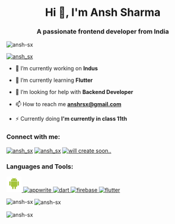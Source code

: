 <h1 align="center">Hi 👋, I'm Ansh Sharma</h1>
<h3 align="center">A passionate frontend developer from India</h3>

<p align="left"> <img src="https://komarev.com/ghpvc/?username=ansh-sx&label=Profile%20views&color=0e75b6&style=flat" alt="ansh-sx" /> </p>

<p align="left"> <a href="https://twitter.com/ansh_sx" target="blank"><img src="https://img.shields.io/twitter/follow/ansh_sx?logo=twitter&style=for-the-badge" alt="ansh_sx" /></a> </p>

- 🔭 I’m currently working on **Indus**

- 🌱 I’m currently learning **Flutter**

- 🤝 I’m looking for help with **Backend Developer**

- 📫 How to reach me **anshrsx@gmail.com**

- ⚡ Currently doing **I'm currently in class 11th**

<h3 align="left">Connect with me:</h3>
<p align="left">
<a href="https://twitter.com/ansh_sx" target="blank"><img align="center" src="https://raw.githubusercontent.com/rahuldkjain/github-profile-readme-generator/master/src/images/icons/Social/twitter.svg" alt="ansh_sx" height="30" width="40" /></a>
<a href="https://instagram.com/ansh_sx" target="blank"><img align="center" src="https://raw.githubusercontent.com/rahuldkjain/github-profile-readme-generator/master/src/images/icons/Social/instagram.svg" alt="ansh_sx" height="30" width="40" /></a>
<a href="https://www.youtube.com/c/will create soon.." target="blank"><img align="center" src="https://raw.githubusercontent.com/rahuldkjain/github-profile-readme-generator/master/src/images/icons/Social/youtube.svg" alt="will create soon.." height="30" width="40" /></a>
</p>

<h3 align="left">Languages and Tools:</h3>
<p align="left"> <a href="https://developer.android.com" target="_blank" rel="noreferrer"> <img src="https://raw.githubusercontent.com/devicons/devicon/master/icons/android/android-original-wordmark.svg" alt="android" width="40" height="40"/> </a> <a href="https://appwrite.io" target="_blank" rel="noreferrer"> <img src="https://www.vectorlogo.zone/logos/appwriteio/appwriteio-icon.svg" alt="appwrite" width="40" height="40"/> </a> <a href="https://dart.dev" target="_blank" rel="noreferrer"> <img src="https://www.vectorlogo.zone/logos/dartlang/dartlang-icon.svg" alt="dart" width="40" height="40"/> </a> <a href="https://firebase.google.com/" target="_blank" rel="noreferrer"> <img src="https://www.vectorlogo.zone/logos/firebase/firebase-icon.svg" alt="firebase" width="40" height="40"/> </a> <a href="https://flutter.dev" target="_blank" rel="noreferrer"> <img src="https://www.vectorlogo.zone/logos/flutterio/flutterio-icon.svg" alt="flutter" width="40" height="40"/> </a> </p>

<p><img align="left" src="https://github-readme-stats.vercel.app/api/top-langs?username=ansh-sx&show_icons=true&locale=en&layout=compact" alt="ansh-sx" /></p>

<p>&nbsp;<img align="center" src="https://github-readme-stats.vercel.app/api?username=ansh-sx&show_icons=true&theme=dark&locale=en" alt="ansh-sx" /></p>

<p><img align="center" src="https://github-readme-streak-stats.herokuapp.com/?user=ansh-sx&theme=dark" alt="ansh-sx" /></p>
